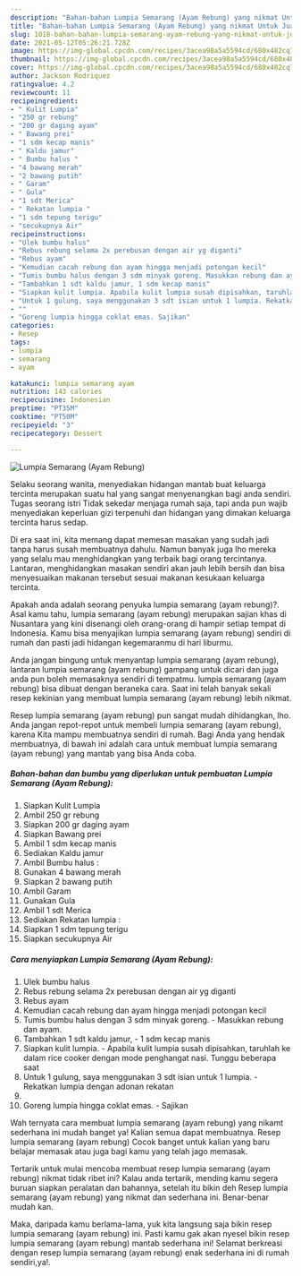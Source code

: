 ```yaml
---
description: "Bahan-bahan Lumpia Semarang (Ayam Rebung) yang nikmat Untuk Jualan"
title: "Bahan-bahan Lumpia Semarang (Ayam Rebung) yang nikmat Untuk Jualan"
slug: 1018-bahan-bahan-lumpia-semarang-ayam-rebung-yang-nikmat-untuk-jualan
date: 2021-05-12T05:26:21.728Z
image: https://img-global.cpcdn.com/recipes/3acea98a5a5594cd/680x482cq70/lumpia-semarang-ayam-rebung-foto-resep-utama.jpg
thumbnail: https://img-global.cpcdn.com/recipes/3acea98a5a5594cd/680x482cq70/lumpia-semarang-ayam-rebung-foto-resep-utama.jpg
cover: https://img-global.cpcdn.com/recipes/3acea98a5a5594cd/680x482cq70/lumpia-semarang-ayam-rebung-foto-resep-utama.jpg
author: Jackson Rodriquez
ratingvalue: 4.2
reviewcount: 11
recipeingredient:
- " Kulit Lumpia"
- "250 gr rebung"
- "200 gr daging ayam"
- " Bawang prei"
- "1 sdm kecap manis"
- " Kaldu jamur"
- " Bumbu halus "
- "4 bawang merah"
- "2 bawang putih"
- " Garam"
- " Gula"
- "1 sdt Merica"
- " Rekatan lumpia "
- "1 sdm tepung terigu"
- "secukupnya Air"
recipeinstructions:
- "Ulek bumbu halus"
- "Rebus rebung selama 2x perebusan dengan air yg diganti"
- "Rebus ayam"
- "Kemudian cacah rebung dan ayam hingga menjadi potongan kecil"
- "Tumis bumbu halus dengan 3 sdm minyak goreng. Masukkan rebung dan ayam."
- "Tambahkan 1 sdt kaldu jamur, 1 sdm kecap manis"
- "Siapkan kulit lumpia. Apabila kulit lumpia susah dipisahkan, taruhlah ke dalam rice cooker dengan mode penghangat nasi. Tunggu beberapa saat"
- "Untuk 1 gulung, saya menggunakan 3 sdt isian untuk 1 lumpia. Rekatkan lumpia dengan adonan rekatan"
- ""
- "Goreng lumpia hingga coklat emas. Sajikan"
categories:
- Resep
tags:
- lumpia
- semarang
- ayam

katakunci: lumpia semarang ayam 
nutrition: 143 calories
recipecuisine: Indonesian
preptime: "PT35M"
cooktime: "PT50M"
recipeyield: "3"
recipecategory: Dessert

---
```



![Lumpia Semarang (Ayam Rebung)](https://img-global.cpcdn.com/recipes/3acea98a5a5594cd/680x482cq70/lumpia-semarang-ayam-rebung-foto-resep-utama.jpg)

Selaku seorang wanita, menyediakan hidangan mantab buat keluarga tercinta merupakan suatu hal yang sangat menyenangkan bagi anda sendiri. Tugas seorang istri Tidak sekedar menjaga rumah saja, tapi anda pun wajib menyediakan keperluan gizi terpenuhi dan hidangan yang dimakan keluarga tercinta harus sedap.

Di era  saat ini, kita memang dapat memesan masakan yang sudah jadi tanpa harus susah membuatnya dahulu. Namun banyak juga lho mereka yang selalu mau menghidangkan yang terbaik bagi orang tercintanya. Lantaran, menghidangkan masakan sendiri akan jauh lebih bersih dan bisa menyesuaikan makanan tersebut sesuai makanan kesukaan keluarga tercinta. 



Apakah anda adalah seorang penyuka lumpia semarang (ayam rebung)?. Asal kamu tahu, lumpia semarang (ayam rebung) merupakan sajian khas di Nusantara yang kini disenangi oleh orang-orang di hampir setiap tempat di Indonesia. Kamu bisa menyajikan lumpia semarang (ayam rebung) sendiri di rumah dan pasti jadi hidangan kegemaranmu di hari liburmu.

Anda jangan bingung untuk menyantap lumpia semarang (ayam rebung), lantaran lumpia semarang (ayam rebung) gampang untuk dicari dan juga anda pun boleh memasaknya sendiri di tempatmu. lumpia semarang (ayam rebung) bisa dibuat dengan beraneka cara. Saat ini telah banyak sekali resep kekinian yang membuat lumpia semarang (ayam rebung) lebih nikmat.

Resep lumpia semarang (ayam rebung) pun sangat mudah dihidangkan, lho. Anda jangan repot-repot untuk membeli lumpia semarang (ayam rebung), karena Kita mampu membuatnya sendiri di rumah. Bagi Anda yang hendak membuatnya, di bawah ini adalah cara untuk membuat lumpia semarang (ayam rebung) yang mantab yang bisa Anda coba.

<!--inarticleads1-->

##### Bahan-bahan dan bumbu yang diperlukan untuk pembuatan Lumpia Semarang (Ayam Rebung):

1. Siapkan  Kulit Lumpia
1. Ambil 250 gr rebung
1. Siapkan 200 gr daging ayam
1. Siapkan  Bawang prei
1. Ambil 1 sdm kecap manis
1. Sediakan  Kaldu jamur
1. Ambil  Bumbu halus :
1. Gunakan 4 bawang merah
1. Siapkan 2 bawang putih
1. Ambil  Garam
1. Gunakan  Gula
1. Ambil 1 sdt Merica
1. Sediakan  Rekatan lumpia :
1. Siapkan 1 sdm tepung terigu
1. Siapkan secukupnya Air




<!--inarticleads2-->

##### Cara menyiapkan Lumpia Semarang (Ayam Rebung):

1. Ulek bumbu halus
1. Rebus rebung selama 2x perebusan dengan air yg diganti
1. Rebus ayam
1. Kemudian cacah rebung dan ayam hingga menjadi potongan kecil
1. Tumis bumbu halus dengan 3 sdm minyak goreng. - Masukkan rebung dan ayam.
1. Tambahkan 1 sdt kaldu jamur, - 1 sdm kecap manis
1. Siapkan kulit lumpia. - Apabila kulit lumpia susah dipisahkan, taruhlah ke dalam rice cooker dengan mode penghangat nasi. Tunggu beberapa saat
1. Untuk 1 gulung, saya menggunakan 3 sdt isian untuk 1 lumpia. - Rekatkan lumpia dengan adonan rekatan
1. 
1. Goreng lumpia hingga coklat emas. - Sajikan




Wah ternyata cara membuat lumpia semarang (ayam rebung) yang nikamt sederhana ini mudah banget ya! Kalian semua dapat membuatnya. Resep lumpia semarang (ayam rebung) Cocok banget untuk kalian yang baru belajar memasak atau juga bagi kamu yang telah jago memasak.

Tertarik untuk mulai mencoba membuat resep lumpia semarang (ayam rebung) nikmat tidak ribet ini? Kalau anda tertarik, mending kamu segera buruan siapkan peralatan dan bahannya, setelah itu bikin deh Resep lumpia semarang (ayam rebung) yang nikmat dan sederhana ini. Benar-benar mudah kan. 

Maka, daripada kamu berlama-lama, yuk kita langsung saja bikin resep lumpia semarang (ayam rebung) ini. Pasti kamu gak akan nyesel bikin resep lumpia semarang (ayam rebung) mantab sederhana ini! Selamat berkreasi dengan resep lumpia semarang (ayam rebung) enak sederhana ini di rumah sendiri,ya!.

